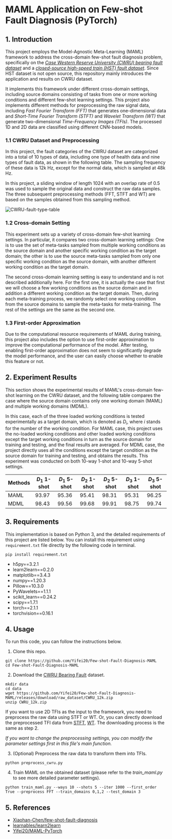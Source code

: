 # MAML Application on Few-shot Fault Diagnosis (PyTorch)

## 1. Introduction

This project employs the Model-Agnostic Meta-Learning (MAML) framework to address the cross-domain few-shot fault diagnosis problem, specifically on the *[Case Western Reserve University (CWRU) bearing fault dataset](https://engineering.case.edu/bearingdatacenter)* and a *[closed-source high-speed train (HST) fault dataset](http://www.aas.net.cn/article/zdhxb/2019/12/2218)*. Since HST dataset is not open source, this repository mainly introduces the application and results on CWRU dataset.

It implements this framework under different cross-domain settings, including  source domains consisting of tasks from one or more working conditions and different few-shot learning settings. This project also implements different methods for preprocessing the raw signal data, including *Fast Fourier Transform (FFT)* that generates one-dimensional data and *Short-Time Fourier Transform (STFT)* and *Wavelet Transform (WT)* that generate two-dimensional *Time-Frequency Images (TFIs)*. The processed 1D and 2D data are classified using different CNN-based models.

### 1.1 CWRU Dataset and Preprocessing

In this project, the fault categories of the CWRU dataset are categorized into a total of 10 types of data, including one type of health data and nine types of fault data, as shown in the following table. The sampling frequency of these data is 12k Hz, except for the normal data, which is sampled at 48k Hz.

In this project, a sliding window of length 1024 with an overlap rate of 0.5 was used to sample the original data and construct the raw data samples. The three subsequent preprocessing methods (FFT, STFT and WT) are based on the samples obtained from this sampling method.

![CWRU-fault-type-table](https://cdn.jsdelivr.net/gh/Yifei20/blog-resource-bed/img/202405311753463.png)

### 1.2 Cross-domain Setting

This experiment sets up a variety of cross-domain few-shot learning settings. In particular, it compares two cross-domain learning settings: One is to use the set of meta-tasks sampled from multiple working conditions as the source domain and another specific working condition as the target domain; the other is to use the source meta-tasks sampled from only one specific working condition as the source domain, with another different working condition as the target domain.

The second cross-domain learning setting is easy to understand and is not described additionally here. For the first one, it is actually the case that first we will choose a few working conditions as the source domain and in addition a different working condition as the target domain. Then, during each meta-training process, we randomly select one working condition from the source domains to sample the meta-tasks for meta-training. The rest of the settings are the same as the second one.

### 1.3 First-order Approximation

Due to the computational resource requirements of MAML during training, this project also includes the option to use first-order approximation to improve the computational performance of the model. After testing, enabling first-order approximation does not seem to significantly degrade the model performance, and the user can easily choose whether to enable this feature or not.

## 2. Experiment Results

This section shows the experimental results of MAML's cross-domain few-shot learning on the CWRU dataset, and the following table compares the case where the source domain contains only one working  domain (MAML) and multiple working domains (MDML).

In this case, each of the three loaded working conditions is tested experimentally as a target domain, which is denoted as $D_i$, where $i$ stands for the number of the working condition.
For MAML case, this project uses the no-loaded working conditions and other loaded working conditions except the target working conditions in turn as the source domain for training and testing, and the final results are averaged.
For MDML case, the project directly uses all the conditions except the target condition as the source domain for training and testing, and obtains the results. This experiment was conducted on both 10-way 1-shot and 10-way 5-shot settings.

| Methods | $D_1$ 1-shot | $D_1$ 5-shot | $D_2$ 1-shot | $D_2$ 5-shot | $D_3$ 1-shot | $D_3$ 5-shot |
| ------- | ------------ | ------------ | ------------ | ------------ | ------------ | ------------ |
| MAML    | 93.97        | 95.36        | 95.41        | 98.31        | 95.31        | 96.25        |
| MDML    | 98.43        | 99.56        | 99.68        | 99.91        | 98.75        | 99.74        |

## 3. Requirements

This implementation is based on Python 3, and the detailed requirements of this project are listed below. You can install this requirement using `requirement.txt` file directly by the following code in terminal.

```shell
pip install requirement.txt
```

- h5py==3.2.1
- learn2learn==0.2.0
- matplotlib==3.4.3
- numpy==1.20.3
- Pillow==10.3.0
- PyWavelets==1.1.1
- scikit_learn==0.24.2
- scipy==1.7.1
- torch==2.1.1
- torchvision==0.16.1

## 4. Usage

To run this code, you can follow the instructions below.

1. Clone this repo.

```shell
git clone https://github.com/Yifei20/Few-shot-Fault-Diagnosis-MAML
cd Few-shot-Fault-Diagnosis-MAML
```

2. Download the [CWRU Bearing Fault](https://github.com/Yifei20/Few-shot-Fault-Diagnosis-MAML/releases/tag/raw_dataset) dataset.

```shell
mkdir data
cd data
wget https://github.com/Yifei20/Few-shot-Fault-Diagnosis-MAML/releases/download/raw_dataset/CWRU_12k.zip
unzip CWRU_12k.zip
```

If you want to use 2D TFIs as the input to the framework, you need to preprocess the raw data using STFT or WT. Or, you can directly download the preprocessed TFI data from [STFT](https://github.com/Yifei20/Few-shot-Fault-Diagnosis-MAML/releases/tag/stft_dataset), [WT](https://github.com/Yifei20/Few-shot-Fault-Diagnosis-MAML/releases/tag/wt_dataset). The downloading process is the same as step 2.

*If you want to change the preprocessing settings, you can modify the parameter settings first in this file's main function.*

3. (Optional) Preprocess the raw data to transform them into TFIs.

```shell
python preprocess_cwru.py
```

4. Train MAML on the obtained dataset (please refer to the *train_maml.py* to see more detailed parameter settings).

```shell
python train_maml.py --ways 10 --shots 5 --iter 1000 --first_order True --preprocess FFT --train_domains 0,1,2 --test_domain 3
```

## 5. References

- [Xiaohan-Chen/few-shot-fault-diagnosis](https://github.com/Xiaohan-Chen/few-shot-fault-diagnosis)
- [learnables/learn2learn](https://github.com/learnables/learn2learn)
- [Yifei20/MAML-PyTorch](https://github.com/Yifei20/MAML-PyTorch)
